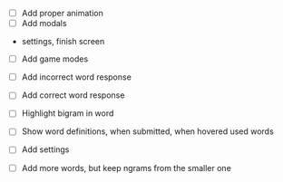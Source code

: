 - [ ] Add proper animation
- [ ] Add modals
- settings, finish screen
- [ ] Add game modes

- [ ] Add incorrect word response
- [ ] Add correct word response
- [ ] Highlight bigram in word
- [ ] Show word definitions, when submitted, when hovered used words
- [ ] Add settings
- [ ] Add more words, but keep ngrams from the smaller one
